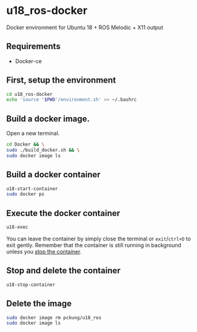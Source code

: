 # u18_ros-docker
Docker environment for Ubuntu 18 + ROS Melodic + X11 output

## Requirements
- Docker-ce

## First, setup the environment
```bash
cd u18_ros-docker 
echo 'source '$PWD'/environment.sh' >> ~/.bashrc
```

## Build a docker image. 
Open a new terminal.
``` bash
cd Docker && \
sudo ./build_docker.sh && \
sudo docker image ls
```

## Build a docker container
``` bash
u18-start-container
sudo docker ps
```

## Execute the docker container
```bash
u18-exec
```
You can leave the container by simply close the terminal or `exit`/`ctrl+D` to exit gently. Remember that the container is still running in background unless you [stop the container](#stop-and-delete-the-container).

## Stop and delete the container
```bash
u18-stop-container
```

## Delete the image
```bash
sudo docker image rm pckung/u18_ros
sudo docker image ls
```
